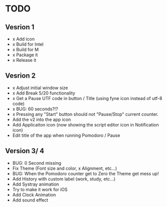 # TODO

## Vesrion 1
- x Add icon
- x Build for Intel
- x Build for M
- x Package it
- x Release it

## Vesrion 2 
- x Adjust initial window size
- x Add Break 5/20 functionality
- x Get a Pause UTF code in button / Title (using fyne icon instead of utf-8 code)
- x BUG: 60 seconds?!?
- x Pressing any "Start" button should not "Pause/Stop" current counter.
- Add the v2 into the app icon
- Add Applicaiton icon (now showing the script editor icon in Notification icon)
- Edit title of the app when running Pomodoro / Pause


## Version 3/ 4
- BUG: 0 Second missing
- Fix Theme (Font size and color, x Alignment, etc...)
- BUG: When the Pomodoro counter get to Zero the Theme get mess up!
- Add History with custom label (work, study, etc...)
- Add Systray animation
- Try to make it work for iOS
- Add Clock Animation
- Add sound effect
